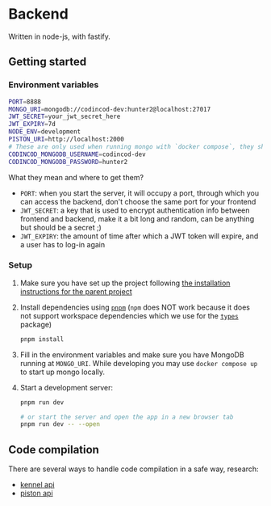 <!--
    Thanks for your contribution! Please note that README files are managed in the docs repository. To make changes, go to docs/backend/README.md.
-->

# Backend

Written in node-js, with fastify.

## Getting started

### Environment variables

```bash
PORT=8888
MONGO_URI=mongodb://codincod-dev:hunter2@localhost:27017
JWT_SECRET=your_jwt_secret_here
JWT_EXPIRY=7d
NODE_ENV=development
PISTON_URI=http://localhost:2000
# These are only used when running mongo with `docker compose`, they should match user and password in MONGO_URI
CODINCOD_MONGODB_USERNAME=codincod-dev
CODINCOD_MONGODB_PASSWORD=hunter2
```

What they mean and where to get them?
<!-- TODO: create a better title or something for this section -->

- `PORT`: when you start the server, it will occupy a port, through which you can access the backend, don't choose the same port for your frontend
- `JWT_SECRET`: a key that is used to encrypt authentication info between frontend and backend, make it a bit long and random, can be anything but should be a secret ;)
- `JWT_EXPIRY`: the amount of time after which a JWT token will expire, and a user has to log-in again

### Setup

1. Make sure you have set up the project following [the installation instructions for the parent project](../README.md)

2. Install dependencies using [`pnpm`](https://github.com/pnpm/pnpm) (`npm` does NOT work because it does not support workspace dependencies which we use for the [`types`](https://github.com/JuiceMitApfelnDrin/CodinCodTypes) package)

    ```bash
    pnpm install
    ```

3. Fill in the environment variables and make sure you have MongoDB running at `MONGO_URI`. While developing you may use `docker compose up` to start up mongo locally.

4. Start a development server:

    ```bash
    pnpm run dev

    # or start the server and open the app in a new browser tab
    pnpm run dev -- --open
    ```

## Code compilation

There are several ways to handle code compilation in a safe way, research:

- [kennel api](https://github.com/melpon/wandbox/blob/master/kennel/API.md)
- [piston api](https://github.com/engineer-man/piston)
